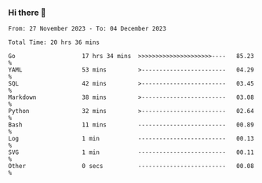 ### Hi there 👋

<!--
**zhumeme/zhumeme** is a ✨ _special_ ✨ repository because its `README.md` (this file) appears on your GitHub profile.

Here are some ideas to get you started:

- 🔭 I’m currently working on ...
- 🌱 I’m currently learning ...
- 👯 I’m looking to collaborate on ...
- 🤔 I’m looking for help with ...
- 💬 Ask me about ...
- 📫 How to reach me: ...
- 😄 Pronouns: ...
- ⚡ Fun fact: ...
-->

<!--START_SECTION:waka-->

```all_time
From: 27 November 2023 - To: 04 December 2023

Total Time: 20 hrs 36 mins

Go                   17 hrs 34 mins  >>>>>>>>>>>>>>>>>>>>>----   85.23 %
YAML                 53 mins         >------------------------   04.29 %
SQL                  42 mins         >------------------------   03.45 %
Markdown             38 mins         >------------------------   03.08 %
Python               32 mins         >------------------------   02.64 %
Bash                 11 mins         -------------------------   00.89 %
Log                  1 min           -------------------------   00.13 %
SVG                  1 min           -------------------------   00.11 %
Other                0 secs          -------------------------   00.08 %
```

<!--END_SECTION:waka-->
